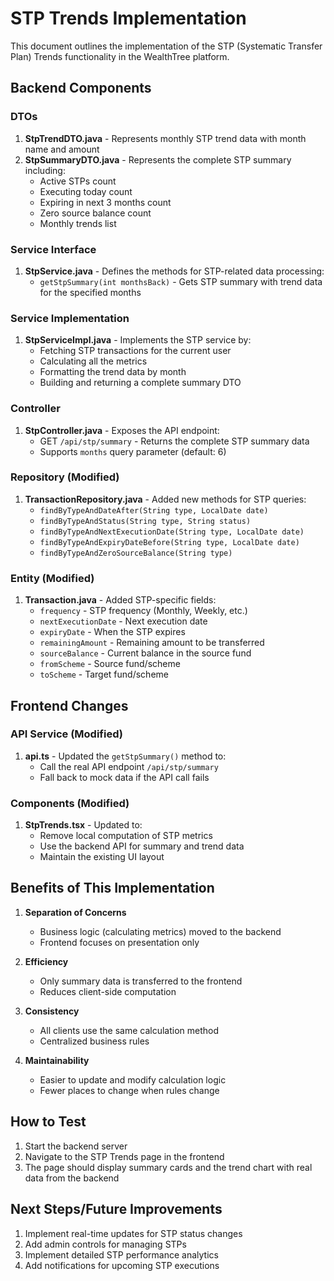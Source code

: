 # STP Trends Implementation

This document outlines the implementation of the STP (Systematic Transfer Plan) Trends functionality in the WealthTree platform.

## Backend Components

### DTOs
1. **StpTrendDTO.java** - Represents monthly STP trend data with month name and amount
2. **StpSummaryDTO.java** - Represents the complete STP summary including:
   - Active STPs count
   - Executing today count
   - Expiring in next 3 months count
   - Zero source balance count
   - Monthly trends list

### Service Interface
1. **StpService.java** - Defines the methods for STP-related data processing:
   - `getStpSummary(int monthsBack)` - Gets STP summary with trend data for the specified months

### Service Implementation
1. **StpServiceImpl.java** - Implements the STP service by:
   - Fetching STP transactions for the current user
   - Calculating all the metrics
   - Formatting the trend data by month
   - Building and returning a complete summary DTO

### Controller
1. **StpController.java** - Exposes the API endpoint:
   - GET `/api/stp/summary` - Returns the complete STP summary data
   - Supports `months` query parameter (default: 6)

### Repository (Modified)
1. **TransactionRepository.java** - Added new methods for STP queries:
   - `findByTypeAndDateAfter(String type, LocalDate date)`
   - `findByTypeAndStatus(String type, String status)`
   - `findByTypeAndNextExecutionDate(String type, LocalDate date)`
   - `findByTypeAndExpiryDateBefore(String type, LocalDate date)`
   - `findByTypeAndZeroSourceBalance(String type)`

### Entity (Modified)
1. **Transaction.java** - Added STP-specific fields:
   - `frequency` - STP frequency (Monthly, Weekly, etc.)
   - `nextExecutionDate` - Next execution date
   - `expiryDate` - When the STP expires
   - `remainingAmount` - Remaining amount to be transferred
   - `sourceBalance` - Current balance in the source fund
   - `fromScheme` - Source fund/scheme
   - `toScheme` - Target fund/scheme

## Frontend Changes

### API Service (Modified)
1. **api.ts** - Updated the `getStpSummary()` method to:
   - Call the real API endpoint `/api/stp/summary`
   - Fall back to mock data if the API call fails

### Components (Modified)
1. **StpTrends.tsx** - Updated to:
   - Remove local computation of STP metrics
   - Use the backend API for summary and trend data
   - Maintain the existing UI layout

## Benefits of This Implementation

1. **Separation of Concerns**
   - Business logic (calculating metrics) moved to the backend
   - Frontend focuses on presentation only

2. **Efficiency**
   - Only summary data is transferred to the frontend
   - Reduces client-side computation

3. **Consistency**
   - All clients use the same calculation method
   - Centralized business rules

4. **Maintainability**
   - Easier to update and modify calculation logic
   - Fewer places to change when rules change

## How to Test

1. Start the backend server
2. Navigate to the STP Trends page in the frontend
3. The page should display summary cards and the trend chart with real data from the backend

## Next Steps/Future Improvements

1. Implement real-time updates for STP status changes
2. Add admin controls for managing STPs
3. Implement detailed STP performance analytics
4. Add notifications for upcoming STP executions 